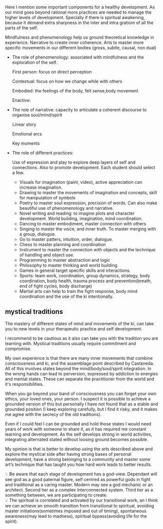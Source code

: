 Here I mention some important components for a healthy development. As our mind goes beyond rational more practices are needed to manage the higher levels of development. Specially if there is spiritual awakening, because it demand extra sharpness in the inter and intra gratiom of all the parts of the self.

Mindfulness and phenomenology help us ground theoretical knowledge in experience. Narrative to create inner coherence. Arts to master more specific movements in our different bodies (gross, subtle, causal, non dual)


- The role of phenomenology: associated with mindfulness and the exploration of the self.
    
    First person: focus on direct perception 
    
    Contextual: focus on how we change while with others 
    
    Embodied: the feelings of the body, felt sense,body movement
    
    Enactive:

- The role of narrative: capacity to articulate a coherent discourse to organise soul/mind/spirit
    
    Linear story 
    
    Emotional arcs
    
    Key moments

- The role of different practices:
    
    Use of expression and play to explore deep layers of self and connections. Also to promote development. Each student should select a few.
    
    - Visuals for imagination (paint, video), active appreciation can increase imagination.
    - Drawing to master the movements of imagination and concepts, skill for manipulation of symbols
    - Poetry to master soul expression, precision of words. Can also make beautiful use of phenomenology and narrative.
    - Novel writing and reading: to imagine plots and character development. World building, imagination, mind coordination.
    - Dancing to master embodiment, master connection with others
    - Singing to master the voice, and inner truth. To master merging with a group, dialogue.
    - Go to master patters, intuition, order, dialogue.
    - Chess to master planning and coordination
    - Instrument to master the connection with objects and the technique of handling and object use.
    - Programming to master abstraction and logic
    - Philosophy to master thinking and world building
    - Games in general target specific skills and interactions.
    - Sports: team work, coordination, group dynamics, strategy, body coordination, body health, trauma process and prevention(breath, end of fight cycles, body discharge)
    - Martial arts can help to train the fight response, body mind coordination and the use of the ki intentionally.



## mystical traditions

The mastery of different states of mind and movements of the ki, can take you to new levels in your therapeutic practice and self development.

I recommend to be cautious as it also can take you with the tradition you are learning with. Mystical traditions usually require commitment and compromise.

My own experience is that there are many inner movements that combine consciousness and ki, and the assemblage point described by Castaneda. All of this involves states beyond the mind/body/soul/spirit integration. In the wrong hands can lead to perversion, expressed by addiction to energies and mental states. These can separate the practitioner from the world and it's responsibilities.

When you go beyond your band of consciousness you can forget your own ethics, your loved ones, your person. I suspect it is possible to achieve a grounded version of this but personally I have not found that as a stable and grounded position (I keep exploring carefully, but I find it risky, and it makes me agree with the secrecy of the old traditions).

Even if I could feel I can be grounded and hold those states I would need years of work with someone to share it, as it has required me constant learning and development. As the self develops strong in world activities, integrating alternated stated without loosing ground becomes possible.

My opinion is that is better to develop using the arts described above and explore the mystical side after having strong bases of personal development, have a strong belonging to a community and master some art’s technique that has taught you how hard work leads to better results.

<aside>
💡 Be aware that each stage of development has a god-view. Dependant will see god as a good paternal figure, self centred as powerful gods in fight and traditional as a caring master. Modern may see a god mechanic or an architect. Second tier as a complex interconnected system. Third tier as a something between, we are participating to create.

</aside>

<aside>
💡 The spiritual is correlated and activated by our transitional work, an I think we can achieve an smooth transition from transitional to spiritual, avoiding master initiations(sometimes imposed and out of timing), spontaneous awareness(may lead to madness), spiritual bypass(avoiding life for the spirit).

</aside>